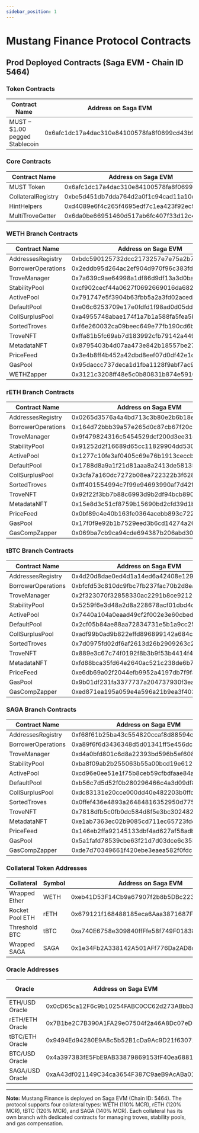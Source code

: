 ```yaml
---
sidebar_position: 1
---
```


# Mustang Finance Protocol Contracts

## Prod Deployed Contracts (Saga EVM - Chain ID 5464)

### Token Contracts

| Contract Name                  | Address on Saga EVM                        |
|--------------------------------|--------------------------------------------|
| MUST – $1.00 pegged Stablecoin | 0x6afc1dc17a4dac310e84100578fa8f0699cd43b9 |

### Core Contracts

| Contract Name      | Address on Saga EVM                        |
|--------------------|--------------------------------------------|
| MUST Token         | 0x6afc1dc17a4dac310e84100578fa8f0699cd43b9 |
| CollateralRegistry | 0xbe5d451db7dda764d2a0f1c94cad11a10c5afa85 |
| HintHelpers        | 0xd4089e6f4c265f4695edf7c1ea423f92ec9603e0 |
| MultiTroveGetter   | 0x6da0be66951460d517ab6fc407f33d12c4e48a9d |

### WETH Branch Contracts

| Contract Name      | Address on Saga EVM                        |
|--------------------|--------------------------------------------|
| AddressesRegistry  | 0xbdc590125732dcc2173257e7e75a2b7daf0461e0 |
| BorrowerOperations | 0x2eddb95d264ac2ef904d970f96c383fd073bab2d |
| TroveManager       | 0x7a639c9ae64998a1df86d9df13a3d0ba6e94bd51 |
| StabilityPool      | 0xcf902cecf44a0627f0692669016da682e6737835 |
| ActivePool         | 0x791747e5f3904b63fbb5a2a3fd02aced0a93b910 |
| DefaultPool        | 0xe06c6253709e17e0fdfd1f98ad0d05ddec0b18d7 |
| CollSurplusPool    | 0xa4955748abae174f1a7b1a588fa5fea5bd75ce56 |
| SortedTroves       | 0xf6e260032ca09beec649e77fb190cd6b04d584a2 |
| TroveNFT           | 0xffa81b5fc69ab7d183992cfb79142a449aa4b69f |
| MetadataNFT        | 0x8795403b4d07aa473e842b18557be27c14b0e874 |
| PriceFeed          | 0x3e4b8ff4b452a42dbd8eef07d0df42e1c173beb5 |
| GasPool            | 0x95daccc737deca1d1fba1128f9abf7ac9e83d059 |
| WETHZapper         | 0x3121c3208ff48e5c0b80831b874e5910f81b52e5 |

### rETH Branch Contracts

| Contract Name      | Address on Saga EVM                        |
|--------------------|--------------------------------------------|
| AddressesRegistry  | 0x0265d3576a4a4bd713c3b80e2b6b18ead3c4265f |
| BorrowerOperations | 0x164d72bbb39a57e265d0c87cb67f20c33185cca7 |
| TroveManager       | 0x9f479824316c5454529dcf200d3ee31e3ce6eb09 |
| StabilityPool      | 0x91252d2f16689d65cc11829904dd530df6598306 |
| ActivePool         | 0x1277c10fe3af0405c69e76b1913ceccb385a79e9 |
| DefaultPool        | 0x1788d8a9a1f21d81aaa8a2413de58135ac7fa1ab |
| CollSurplusPool    | 0x3cfa7a160dc7272b08ea722322b3f628a26a9178 |
| SortedTroves       | 0xfff401554994c7f99e94693990af7d42f55af0ba |
| TroveNFT           | 0x92f22f3bb7b88c6993d9b2df94bcb890059293bd |
| MetadataNFT        | 0x15e8d3c51cf8759b15690bd2cfd39d1b02116dcd |
| PriceFeed          | 0x0bf89c4e40b163fe0364acebb893c7227816f196 |
| GasPool            | 0x17f0f9e92b1b7529eed3b6cd14274a26909c2cbb |
| GasCompZapper      | 0x069ba7cb9ca94cde694387b206abd30e890d7528 |

### tBTC Branch Contracts

| Contract Name      | Address on Saga EVM                        |
|--------------------|--------------------------------------------|
| AddressesRegistry  | 0x4d20d8dae0ed4d1a14ed6a42408e129c3749ac07 |
| BorrowerOperations | 0xbfcfd53c810dc9fbc7fb237fac70b2d8eae8e5cc |
| TroveManager       | 0x2f323070f32858330ac2291b8ce921228bd2b2c6 |
| StabilityPool      | 0x5259f6e3d48a2d8a228678acf01dbd4c8875b3ed |
| ActivePool         | 0x7440a104a0eaad49cf2f002e3e60cbed74d672e0 |
| DefaultPool        | 0x2cf05b84ae88aa72834731e5b1a9cc25cf894670 |
| CollSurplusPool    | 0xadf99b0ad9b822effd896899142a684c34a64b7a |
| SortedTroves       | 0x7d0975fd02df6af2613d26b2909263c2a9b6e87c |
| TroveNFT           | 0x889e3c67c74f0192f8b3b9f53b4414f4b06d7fcd |
| MetadataNFT        | 0xfd88bca35fd64e2640ac521c238de6b7e6b41a29 |
| PriceFeed          | 0xe6db69a02f2044efb9952a4197db7f9f3f7da135 |
| GasPool            | 0x9b01df231fa3377737a204737930f3ea6064d360 |
| GasCompZapper      | 0xed871ea195a059e4a596a21b9ea3f4038b3313e2 |

### SAGA Branch Contracts

| Contract Name      | Address on Saga EVM                        |
|--------------------|--------------------------------------------|
| AddressesRegistry  | 0xf68f61b25ba43c554820ccaf8d88594cb408ebaa |
| BorrowerOperations | 0xa89f6f6d3436348d5d01341ff5e456dc299a1a46 |
| TroveManager       | 0xd4a0bfd801c6d8a22393bd596b5ef60881d57680 |
| StabilityPool      | 0xba8f09ab2b255063b55a00bcd19e61207fc587c2 |
| ActivePool         | 0xcd96e0ee51e1f75b8ceb59cfbdfaae84a06c8dbf |
| DefaultPool        | 0xb56c7d5d52f0b280296466c4a3d09df8e1154a18 |
| CollSurplusPool    | 0xdc83131e20cce000dd40e482203b0ffc833f63e5 |
| SortedTroves       | 0x0ffef436e4893a26484816352950d7751624b4fb |
| TroveNFT           | 0x7818dfb5c0fb0dc584d8f5e3bc3024822a63c48c |
| MetadataNFT        | 0xe1ab7363ec02b9085cd711ec65723fdc9f90770f |
| PriceFeed          | 0x146eb2ffa92145133dbf4ad627af58adbc47cd87 |
| GasPool            | 0x5a1fafd78539cbe63f21d7d03dce6c35345d0183 |
| GasCompZapper      | 0xde7d70349661f420ebe3eaea582f0fdc106c6f74 |

### Collateral Token Addresses

| Collateral      | Symbol | Address on Saga EVM                        | MCR  |
|-----------------|--------|--------------------------------------------|------|
| Wrapped Ether   | WETH   | 0xeb41D53F14Cb9a67907f2b8b5DBc223944158cCb | 110% |
| Rocket Pool ETH | rETH   | 0x679121f168488185eca6Aaa3871687FF6d38Edb6 | 120% |
| Threshold BTC   | tBTC   | 0xa740E6758e309840ffFfe58f749F018386A3b70b | 120% |
| Wrapped SAGA    | SAGA   | 0x1e34Fb2A338142A501AFf776Da2AD8d919272320 | 140% |

### Oracle Addresses

| Oracle          | Address on Saga EVM                        | Staleness Threshold |
|-----------------|--------------------------------------------|---------------------|
| ETH/USD Oracle  | 0x0cD65ca12F6c9b10254FABC0CC62d273ABbb3d84 | 25 hours            |
| rETH/ETH Oracle | 0x7B1be2C7B390A1FA29e07504f2a46A8Dc07eD9F4 | 25 hours            |
| tBTC/ETH Oracle | 0x9494Ed94280E9A8c5b52B1cDa9Ac9D21f6307135 | 25 hours            |
| BTC/USD Oracle  | 0x4a397383fE5FbE9AB33879869153fF40ea68815F | 25 hours            |
| SAGA/USD Oracle | 0xaA43df021149C34ca3654F387C9aeB9AcABa012a | 25 hours            |

---

**Note:** Mustang Finance is deployed on Saga EVM (Chain ID: 5464). The protocol supports four collateral types: WETH (110% MCR), rETH (120% MCR), tBTC (120% MCR), and SAGA (140% MCR). Each collateral has its own branch with dedicated contracts for managing troves, stability pools, and gas compensation.

